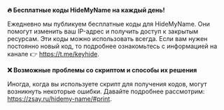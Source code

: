 **🔥 Бесплатные коды HideMyName на каждый день!**

Ежедневно мы публикуем бесплатные коды для HideMyName. Они помогут изменить ваш IP-адрес и получить доступ к закрытым ресурсам. Эти коды можно использовать всегда. Если вам нужен постоянно новый код, то подробнее ознакомьтесь с информацией на канале 👉 https://t.me/keyhide.

**❌ Возможные проблемы со скриптом и способы их решения**

Иногда, когда вы используете скрипт для получения кодов, могут возникнуть некоторые ошибки. Давайте подробнее рассмотрим: https://zsay.ru/hidemy-name/#print.
